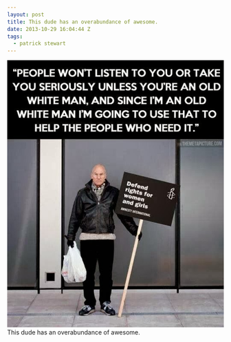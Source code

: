 ```yaml
---
layout: post
title: This dude has an overabundance of awesome.
date: 2013-10-29 16:04:44 Z
tags:
  - patrick stewart
---
```

![](/media/2013/10/65438750286.jpg)
This dude has an overabundance of awesome.

